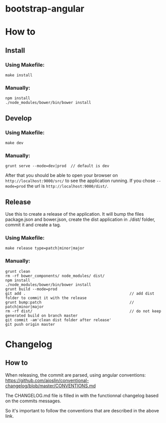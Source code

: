 bootstrap-angular
=================

# How to
## Install
### Using Makefile:
```
make install
```

### Manually:
```
npm install
./node_modules/bower/bin/bower install
```

## Develop
### Using Makefile:
```
make dev
```

### Manually:
```
grunt serve --mode=dev|prod  // default is dev
```

After that you should be able to open your browser on `http://localhost:9000/src/` to see the application running.
If you chose `--mode=prod` the url is `http://localhost:9000/dist/`.


## Release

Use this to create a release of the application.
It will bump the files package.json and bower.json, create the dist application in ./dist/ folder, commit it and create a tag.

### Using Makefile:
```
make release type=patch|minor|major
```

### Manually:
```
grunt clean
rm -rf bower_components/ node_modules/ dist/
npm install
./node_modules/bower/bin/bower install
grunt build --mode=prod
git add .                                              // add dist folder to commit it with the release
grunt bump:patch                                       // patch|minor|major
rm -rf dist/                                           // do not keep generated build on branch master
git commit -am'clean dist folder after release'
git push origin master
```

# Changelog
## How to

When releasing, the commit are parsed, using angular conventions: https://github.com/ajoslin/conventional-changelog/blob/master/CONVENTIONS.md

The CHANGELOG.md file is filled in with the functionnal changelog based on the commits messages.

So it's important to follow the conventions that are described in the above link.
